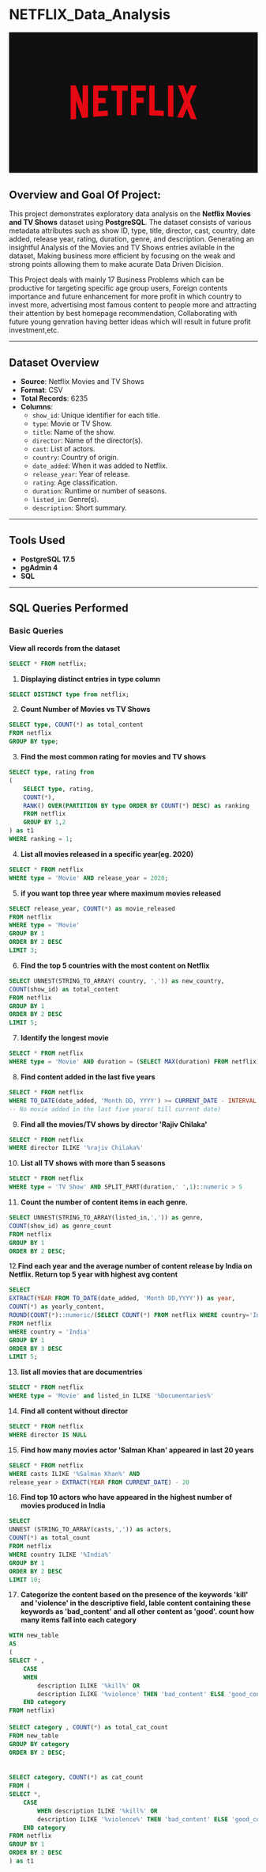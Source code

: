 # **NETFLIX_Data_Analysis**

![NETFLIX_LOGO](https://github.com/vj220803/NETFLIX_Data_Analysis/blob/main/NETFLIX_LOGO.jpg)

## Overview and Goal Of Project:
This project demonstrates exploratory data analysis on the **Netflix Movies and TV Shows** dataset using **PostgreSQL**. The dataset consists of various metadata attributes such as show ID, type, title, director, cast, country, date added, release year, rating, duration, genre, and description. Generating an insightful Analysis of the Movies and TV Shows entries avilable in the dataset, Making business more efficient by focusing on the weak and strong points allowing them to make acurate Data Driven Dicision.

This Project deals with mainly 17 Business Problems which can be productive for targeting specific age group users, Foreign contents importance and future enhancement for more profit in which country to invest more, advertising most famous content to people more and attracting their attention by best homepage recommendation, Collaborating with future young genration having better ideas which will result in future profit investment,etc.

---

## Dataset Overview

- **Source**: Netflix Movies and TV Shows 
- **Format**: CSV
- **Total Records**: 6235
- **Columns**:
  - `show_id`: Unique identifier for each title.
  - `type`: Movie or TV Show.
  - `title`: Name of the show.
  - `director`: Name of the director(s).
  - `cast`: List of actors.
  - `country`: Country of origin.
  - `date_added`: When it was added to Netflix.
  - `release_year`: Year of release.
  - `rating`: Age classification.
  - `duration`: Runtime or number of seasons.
  - `listed_in`: Genre(s).
  - `description`: Short summary.

---

## Tools Used

- **PostgreSQL 17.5**
- **pgAdmin 4**
- **SQL** 

---

## SQL Queries Performed

### Basic Queries

**View all records from the dataset**
   ```sql
   SELECT * FROM netflix;
   ```

1. **Displaying distinct entries in type column**
```sql
SELECT DISTINCT type from netflix;
```

2. **Count Number of Movies vs TV Shows**
```sql
SELECT type, COUNT(*) as total_content 
FROM netflix
GROUP BY type;
```

3. **Find the most common rating for movies and TV shows**
```sql
SELECT type, rating from 
(
	SELECT type, rating,
	COUNT(*),
	RANK() OVER(PARTITION BY type ORDER BY COUNT(*) DESC) as ranking
	FROM netflix
	GROUP BY 1,2
) as t1
WHERE ranking = 1;
```

4. **List all movies released in a specific year(eg. 2020)**

```sql
SELECT * FROM netflix
WHERE type = 'Movie' AND release_year = 2020;
```

5. **if you want top three year where maximum movies released**
```sql
SELECT release_year, COUNT(*) as movie_released
FROM netflix
WHERE type = 'Movie' 
GROUP BY 1
ORDER BY 2 DESC
LIMIT 3;
```

6. **Find the top 5 countries with the most content on Netflix**
```sql
SELECT UNNEST(STRING_TO_ARRAY( country, ',')) as new_country,
COUNT(show_id) as total_content
FROM netflix 
GROUP BY 1
ORDER BY 2 DESC
LIMIT 5;
```

7. **Identify the longest movie**
```sql
SELECT * FROM netflix
WHERE type = 'Movie' AND duration = (SELECT MAX(duration) FROM netflix)
```

8. **Find content added in the last five years**
```sql
SELECT * FROM netflix
WHERE TO_DATE(date_added, 'Month DD, YYYY') >= CURRENT_DATE - INTERVAL '5 years';
-- No movie added in the last five years( till current date)
```

9. **Find all the movies/TV shows by director 'Rajiv Chilaka'**
```sql
SELECT * FROM netflix
WHERE director ILIKE '%rajiv Chilaka%'
```

10. **List all TV shows with more than 5 seasons**
```sql
SELECT * FROM netflix
WHERE type = 'TV Show' AND SPLIT_PART(duration,' ',1)::numeric > 5
```

11. **Count the number of content items in each genre.**
```sql
SELECT UNNEST(STRING_TO_ARRAY(listed_in,',')) as genre,
COUNT(show_id) as genre_count
FROM netflix 
GROUP BY 1
ORDER BY 2 DESC;
```

12.**Find each year and the average number of content release by India on Netflix. Return top 5 year with highest avg content**
```sql
SELECT 
EXTRACT(YEAR FROM TO_DATE(date_added, 'Month DD,YYYY')) as year, 
COUNT(*) as yearly_content,
ROUND(COUNT(*)::numeric/(SELECT COUNT(*) FROM netflix WHERE country='India')::numeric*100,2) as avg_content_per_year
FROM netflix
WHERE country = 'India'
GROUP BY 1
ORDER BY 3 DESC
LIMIT 5;
```

13. **list all movies that are documentries**
```sql
SELECT * FROM netflix
WHERE type = 'Movie' and listed_in ILIKE '%Documentaries%'
```

14. **Find all content without director**
```sql
SELECT * FROM netflix
WHERE director IS NULL
```

15. **Find how many movies actor 'Salman Khan' appeared in last 20 years**
```sql
SELECT * FROM netflix
WHERE casts ILIKE '%Salman Khan%' AND
release_year > EXTRACT(YEAR FROM CURRENT_DATE) - 20
```

16. **Find top 10 actors who have appeared in the highest number of movies produced in India**
```sql
SELECT 
UNNEST (STRING_TO_ARRAY(casts,',')) as actors,
COUNT(*) as total_count
FROM netflix
WHERE country ILIKE '%India%' 
GROUP BY 1
ORDER BY 2 DESC
LIMIT 10;
```

17. **Categorize the content based on the presence of the keywords 'kill' and 'violence' in the descriptive field, lable content containing these keywords as 'bad_content' and all other content as 'good'. count how many items fall into each category**
```sql
WITH new_table 
AS
(
SELECT * , 
	CASE
	WHEN 
		description ILIKE '%kill%' OR
		description ILIKE '%violence' THEN 'bad_content' ELSE 'good_content' 
	END category 
FROM netflix)

SELECT category , COUNT(*) as total_cat_count
FROM new_table
GROUP BY category
ORDER BY 2 DESC;


SELECT category, COUNT(*) as cat_count
FROM (
SELECT *,
	CASE
		WHEN description ILIKE '%kill%' OR
		description ILIKE '%violence%' THEN 'bad_content' ELSE 'good_content'
	END category
FROM netflix
GROUP BY 1
ORDER BY 2 DESC
) as t1
```
   


